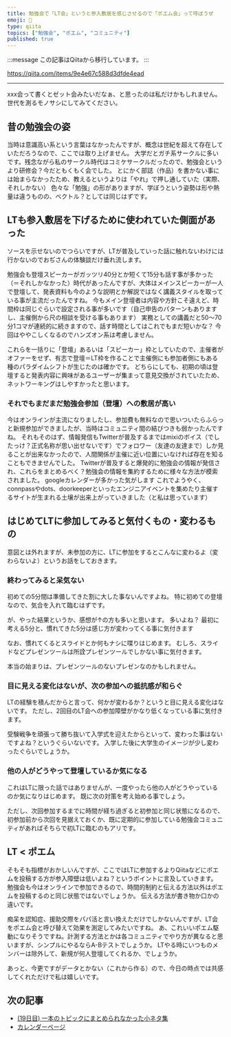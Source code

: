 ```yaml
---
title: 勉強会で「LT会」というと参入敷居を感じさせるので「ポエム会」って呼ぼうぜ
emoji: 📝
type: qiita
topics: ["勉強会", "ポエム", "コミュニティ"]
published: true
---
```


:::message
この記事はQiitaから移行しています。
:::

https://qiita.com/items/9e4e67c588d3dfde4ead

---

xxx会って書くとゼット会みたいだなぁ、と思ったのは私だけかもしれません。
世代を測るモノサシにしてみてください。

## 昔の勉強会の姿
当時は意識高い系という言葉はなかったんですが、概念は世紀を超えて存在していただろうなので、ここでは取り上げません。
大学だとガチ系サークルに多いです。残念ながら私のサークル時代はコミケサークルだったので、勉強会というより研修会？今だともくもく会でした。
とにかく部誌（作品）を書かない事には始まらなかったため、教えるというよりは「やれ」で押し通していた（実際、それしかない）
色々な「勉強」の形がありますが、学ぼうという姿勢は形や熱量は違うものの、ベクトル？としては同じはずです。

## LTも参入敷居を下げるために使われていた側面があった
ソースを示せないのでつらいですが、LTが普及していった話に触れないわけには行かないのでおぢさんの体験談だけ垂れ流します。

勉強会も登壇スピーカーがガッツリ40分とか短くて15分も話す事が多かった（＝それしかなかった）時代があったんですが、大体はメインスピーカーが一人で登壇して、発表資料も今のような説明とか解説ではなく講義スタイルを取っている事が主流だったんですね。
今もメイン登壇者は内容や方針こそ違えど、時間枠は同じぐらいで設定される事が多いです（自己申告のパターンもありますし、主催側から尺の相談を受ける事もあります）
実務としての講義だと50～70分1コマが連続的に続きますので、話す時間としてはこれでもまだ短いかな？
今回はややこしくなるのでハンズオン系は考慮しません。

これらを一括りに「登壇」あるいは「スピーカー」枠としていたので、主催者がオファーをせず、有志で登壇＝LT枠を作ることで主催側にも参加者側にもある種のパラダイムシフトが生じたのは確かです。
どちらにしても、初期の頃は登壇すると発表内容に興味があるユーザーが集まって意見交換がされていたため、ネットワーキングはしやすかったと思います。

### それでもまだまだ勉強会参加（登壇）への敷居が高い
今はオンラインが主流になりましたし、参加費も無料なので思いついたらふらっと新規参加ができましたが、当時はコミュニティ間の結びつきも弱かったんですね。
それもそのはず、情報発信もTwitterが普及するまではmixiのボイス（でしたっけ？正式名称が思い出せないです）でフォロワー（友達の友達まで）しか見ることが出来なかったので、人間関係が主催に近い位置にいなければ存在を知ることもできませんでした。
Twitterが普及すると爆発的に勉強会の情報が発信され、これらをまとめるべく？勉強会の情報を集約するために様々な方法が模索されました。
googleカレンダーが多かった気がします
これでようやく、connpassやdots、doorkeeperといったエンジニアイベントを集めたり主催するサイトが生まれる土壌が出来上がっていきました（と私は思っています）

## はじめてLTに参加してみると気付くもの・変わるもの
意図とは外れますが、未参加の方に、LTに参加をするとこんなに変わるよ（変わらないよ）というお話をしておきます。

### 終わってみると呆気ない
初めての5分間は準備してきた割に大した事ないんですよね。
特に初めての登壇なので、気合を入れて臨むはずです。

が、やった結果というか、感想が↑の方も多いと思います。
多いよね？
最初に考える5分と、慣れてきた5分は感じ方が変わってくる事に気付きます

なお、慣れてくるとスライドとか何もナシに喋りはじめます。
むしろ、スライドなどプレゼンツールは所詮プレゼンツールでしかない事に気付きます。

本当の始まりは、プレゼンツールのないプレゼンなのかもしれません。

### 目に見える変化はないが、次の参加への抵抗感が和らぐ
LTの経験を積んだからと言って、何かが変わるか？というと目に見える変化はないです。
ただし、2回目のLT会への参加障壁がかなり低くなっている事に気付きます。

受験戦争を頑張って勝ち抜いて入学式を迎えたからといって、変わった事はないですよね？というぐらいないです。
入学した後に大学生のイメージが少し変わったぐらいでしょうか。

### 他の人がどうやって登壇しているか気になる
これはLTに限った話ではありませんが、一度やったら他の人がどうやっているのか気になりはじめます。
既に次の対策を考え始める事でしょう。

ただし、次回参加するまでに時間が経ち過ぎると初参加と同じ状態になるので、初参加前から次回を見据えておくか、既に定期的に参加している勉強会コミュニティがあればそちらで初LTに臨むのもアリです。

## LT < ポエム
そもそも指標がおかしいんですが、ここではLTに参加するよりQiitaなどにポエムを投稿する方が参入障壁は低いよね？というポイントに言及していきます。
勉強会も今はオンラインで参加できるので、時間的制約と伝える方法以外はポエムを投稿するのと同じ状態ではないでしょうか。
伝える方法が書き物か口かの違いです。

痴呆を認知症、援助交際をパパ活と言い換えただけでしかないんですが、LT会をポエム会と呼び替えて効果を測定してみたいですね。
あ、これいいポエム駆動になりそうですね。計測する方法とかは各コミュニティでやり方が異なると思いますが、シンプルにやるならA-Bテストでしょうか。
LTやる時にいつものメンバーは除外して、新規が何人登壇してくれるか、でしょうか。

あっと、今更ですがデータとかない（これから作る）ので、今日の時点では共感してくれただけで私は嬉しいです。

## 次の記事
- [(19日目) 一本のトピックにまとめられなかった小ネタ集](https://qiita.com/nomurasan/items/8c30d70ccb127ba15c2a)
- [カレンダーページ](https://qiita.com/advent-calendar/2022/oreno_nomurasan2022)

